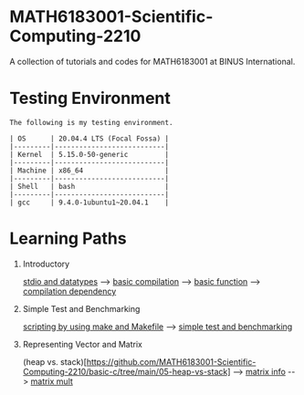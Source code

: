 # MATH6183001-Scientific-Computing-2210

A collection of tutorials and codes for MATH6183001 at BINUS International.

# Testing Environment

    The following is my testing environment.     
    
    | OS      | 20.04.4 LTS (Focal Fossa) |
    |---------|---------------------------|
    | Kernel  | 5.15.0-50-generic         |
    |---------|---------------------------|
    | Machine | x86_64                    |
    |---------|---------------------------|
    | Shell   | bash                      |
    |---------|---------------------------|
    | gcc     | 9.4.0-1ubuntu1~20.04.1    |

# Learning Paths

1. Introductory

    [stdio and datatypes](https://github.com/MATH6183001-Scientific-Computing-2210/basic-c/tree/main/01-printf-datatype) --> [basic compilation](https://github.com/MATH6183001-Scientific-Computing-2210/basic-compilation-using-gcc/tree/main/01-single-file) --> [basic function](https://github.com/MATH6183001-Scientific-Computing-2210/basic-c/tree/main/02-basic-function) --> [compilation dependency](https://github.com/MATH6183001-Scientific-Computing-2210/basic-compilation-using-gcc/tree/main/02-multiple-files)

2. Simple Test and Benchmarking

    [scripting by using make and Makefile](https://github.com/MATH6183001-Scientific-Computing-2210/basic-compilation-using-gcc/tree/main/03-makefile) --> [simple test and benchmarking](https://github.com/MATH6183001-Scientific-Computing-2210/basic-c/tree/main/03-simple-benchmark)
    
3. Representing Vector and Matrix
    
    (heap vs. stack)[https://github.com/MATH6183001-Scientific-Computing-2210/basic-c/tree/main/05-heap-vs-stack] --> [matrix info](https://github.com/MATH6183001-Scientific-Computing-2210/basic-c/tree/main/06-matrix-intro) --> [matrix mult](https://github.com/MATH6183001-Scientific-Computing-2210/basic-c/tree/main/07-matrix-vector-mult)
    
